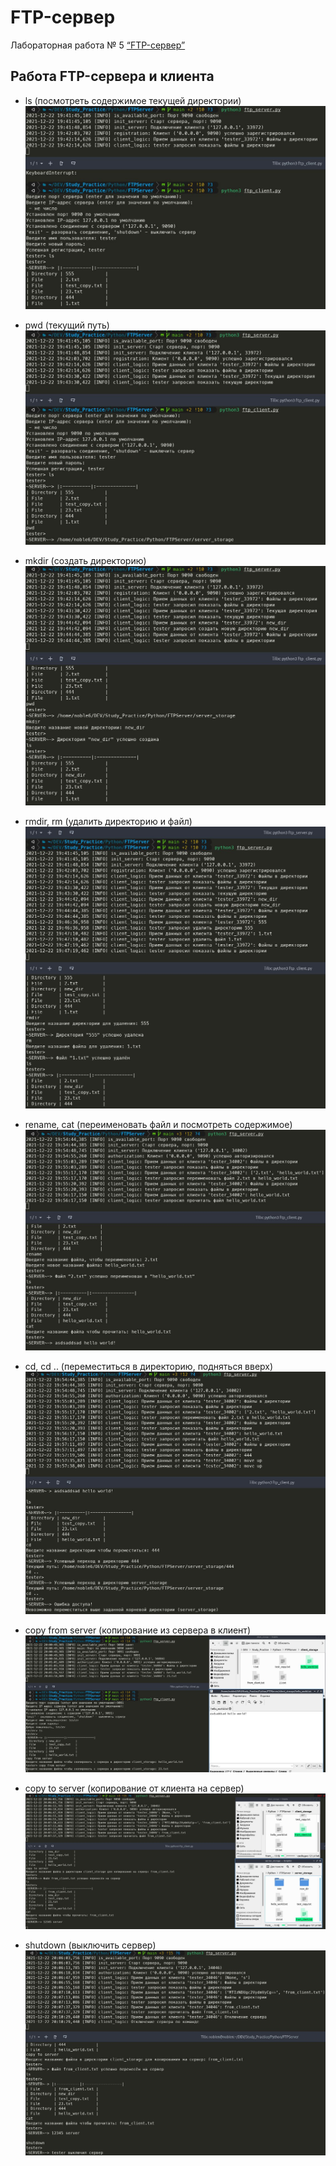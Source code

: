 # FTP-сервер
Лабораторная работа № 5
[“FTP-сервер”](https://github.com/fa-python-network/5_FTP_server)

## Работа FTP-сервера и клиента

- ls (посмотреть содержимое текущей директории)
![img](https://github.com/bitcoineazy/Study_Practice/blob/main/images/ftp_server_ls.jpg)

- pwd (текущий путь)
![img](https://github.com/bitcoineazy/Study_Practice/blob/main/images/ftp_server_pwd.jpg) 

- mkdir (создать директорию)
![img](https://github.com/bitcoineazy/Study_Practice/blob/main/images/ftp_server_mkdir.jpg) 

- rmdir, rm (удалить директорию и файл)
![img](https://github.com/bitcoineazy/Study_Practice/blob/main/images/ftp_server_rmdir_rm.jpg) 

- rename, cat (переименовать файл и посмотреть содержимое)
![img](https://github.com/bitcoineazy/Study_Practice/blob/main/images/ftp_server_rename_cat.jpg) 

- cd, cd .. (переместиться в директорию, подняться вверх)
![img](https://github.com/bitcoineazy/Study_Practice/blob/main/images/ftp_server_cd_cdup.jpg) 

- copy from server (копирование из сервера в клиент)
![img](https://github.com/bitcoineazy/Study_Practice/blob/main/images/ftp_server_copy_from_server.jpg) 

- copy to server (копирование от клиента на сервер)
![img](https://github.com/bitcoineazy/Study_Practice/blob/main/images/ftp_server_copy_to_server.jpg) 

- shutdown (выключить сервер)
![img](https://github.com/bitcoineazy/Study_Practice/blob/main/images/ftp_server_shutdown.jpg)

